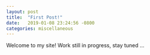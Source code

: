 ```yaml
---
layout: post
title:  "First Post!"
date:   2019-01-08 23:24:56 -0800
categories: miscellaneous
---
```

Welcome to my site! Work still in progress, stay tuned ...
